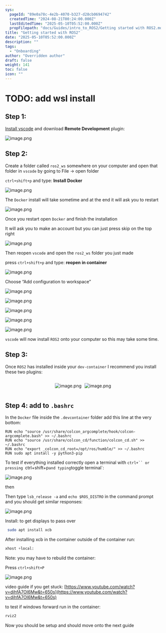 ```yaml
---
sys:
  pageId: "89e0a78c-4e2b-4070-b327-d28cb0694742"
  createdTime: "2024-08-21T00:24:00.000Z"
  lastEditedTime: "2025-05-10T05:52:00.000Z"
  propFilepath: "docs/Guides/intro_to_ROS2/Getting started with ROS2.md"
title: "Getting started with ROS2"
date: "2025-05-10T05:52:00.000Z"
description: ""
tags:
  - "Onboarding"
author: "Overridden author"
draft: false
weight: 141
toc: false
icon: ""
---
```


# TODO: add wsl install

## Step 1:

[Install vscode](https://code.visualstudio.com/download) and download **Remote Development** plugin:

![image.png](https://prod-files-secure.s3.us-west-2.amazonaws.com/d518164a-d88e-44d1-a4ee-3adb3bd8bce0/efb52993-1881-4a40-b95e-6f020334f022/image.png?X-Amz-Algorithm=AWS4-HMAC-SHA256&X-Amz-Content-Sha256=UNSIGNED-PAYLOAD&X-Amz-Credential=ASIAZI2LB46663GGSSIP%2F20250511%2Fus-west-2%2Fs3%2Faws4_request&X-Amz-Date=20250511T070813Z&X-Amz-Expires=3600&X-Amz-Security-Token=IQoJb3JpZ2luX2VjEA8aCXVzLXdlc3QtMiJHMEUCIQD3X%2FSsOvPcOcPHLrV7dfbqWSnc9TLOa2LpHOp6%2BlDi0QIgF3zM510yvjecbHaY07IhpTB5nhBF0pMpIgPKMxNE7f4qiAQIuP%2F%2F%2F%2F%2F%2F%2F%2F%2F%2FARAAGgw2Mzc0MjMxODM4MDUiDFdh5qKQ3j2Sb7TNSCrcAwrHYcT2qQhDrHsVI%2Fczos712VAaQNbVOzAxVKElaRAn9vXO0e5btIA%2BjbQGoYHXiRFaI5UiuoFHwIhbzWWYOSearJCiaYgWZNZ%2F0Ac4U5cXDrh2752sQX03c2aUzj%2FPbACQT8p2PKtgHX%2F1TO%2B4uA0v6HUpB1vtSHWf%2BeHEUM8dt03Hahbq1YT8G1luh8gKSmgIZyxGteIYtzSKq7yOVUyqb6QE%2FEgxleYofqnH4HTeDMPzh8ErTWYKn4SABnIHj5rBQ5ZtYY%2BaG0I9SSE6fo%2Bh0isjFgfypka28jvhbPOPgri3Umnkc2QoSSuQpCJzYzsLMI5p3aJ9Av0uCFJ3L1LntuCvO5b5JUrJMctphVfKHHbcYgWQFsy9TGZolQvd6hqbQd%2Fi4mPmDvnR7Uu35HYwi7Mw3p7gm7whYxuG7TlHpHeSBckHNGKHFbZeCLLFrGhhTaFq7pNc%2FuESKUSkJfdxaT0PgCgbxokXXSc0j%2B70Nn2NyAahejO795qFi67i3f%2B7bzrk3fKciILLIJuoctt3dQ1XDoktLOlLSQuRJQwkz8ld%2B1oh%2BQAvecGIuxK9nDdbQccw4a%2BnDz%2BNPSmWGb%2FLME4oJA7itmz4kuDkNwZTxhqjIcF27xO61N4XMJCHgcEGOqUBGBf36nl7oFNo7wxl5JS2boDCfFYSuFG1grHwJCq3Jp8JCCClODGNHTjkKgDfNfTSCEWj88j8QAuDeIjShoRVbLWHfmBR5CujzGriMTTFngvOImHqrN5hcRnX%2F7esxDHH%2F1SpSfQqOdHf9vtgpayMU1WYbG%2Fn%2B0NUu3dPZF706GwJIBxg9%2FUhZHQEJRJBbrgVvWLgmHGM9M2aO4Vn0bnLP61DetxL&X-Amz-Signature=33024fbe525f982f82a0fdb2d5f37a9f5851c09e2dfd66bbf665da438bfdb4af&X-Amz-SignedHeaders=host&x-id=GetObject)

## Step 2:

Create a folder called `ros2_ws` somewhere on your computer and open that folder in `vscode` by going to File → open folder 

`ctrl+shift+p` and type: **Install Docker**

![image.png](https://prod-files-secure.s3.us-west-2.amazonaws.com/d518164a-d88e-44d1-a4ee-3adb3bd8bce0/2269dc0e-1cd5-47ff-bceb-c04ad9b2eab0/image.png?X-Amz-Algorithm=AWS4-HMAC-SHA256&X-Amz-Content-Sha256=UNSIGNED-PAYLOAD&X-Amz-Credential=ASIAZI2LB46663GGSSIP%2F20250511%2Fus-west-2%2Fs3%2Faws4_request&X-Amz-Date=20250511T070813Z&X-Amz-Expires=3600&X-Amz-Security-Token=IQoJb3JpZ2luX2VjEA8aCXVzLXdlc3QtMiJHMEUCIQD3X%2FSsOvPcOcPHLrV7dfbqWSnc9TLOa2LpHOp6%2BlDi0QIgF3zM510yvjecbHaY07IhpTB5nhBF0pMpIgPKMxNE7f4qiAQIuP%2F%2F%2F%2F%2F%2F%2F%2F%2F%2FARAAGgw2Mzc0MjMxODM4MDUiDFdh5qKQ3j2Sb7TNSCrcAwrHYcT2qQhDrHsVI%2Fczos712VAaQNbVOzAxVKElaRAn9vXO0e5btIA%2BjbQGoYHXiRFaI5UiuoFHwIhbzWWYOSearJCiaYgWZNZ%2F0Ac4U5cXDrh2752sQX03c2aUzj%2FPbACQT8p2PKtgHX%2F1TO%2B4uA0v6HUpB1vtSHWf%2BeHEUM8dt03Hahbq1YT8G1luh8gKSmgIZyxGteIYtzSKq7yOVUyqb6QE%2FEgxleYofqnH4HTeDMPzh8ErTWYKn4SABnIHj5rBQ5ZtYY%2BaG0I9SSE6fo%2Bh0isjFgfypka28jvhbPOPgri3Umnkc2QoSSuQpCJzYzsLMI5p3aJ9Av0uCFJ3L1LntuCvO5b5JUrJMctphVfKHHbcYgWQFsy9TGZolQvd6hqbQd%2Fi4mPmDvnR7Uu35HYwi7Mw3p7gm7whYxuG7TlHpHeSBckHNGKHFbZeCLLFrGhhTaFq7pNc%2FuESKUSkJfdxaT0PgCgbxokXXSc0j%2B70Nn2NyAahejO795qFi67i3f%2B7bzrk3fKciILLIJuoctt3dQ1XDoktLOlLSQuRJQwkz8ld%2B1oh%2BQAvecGIuxK9nDdbQccw4a%2BnDz%2BNPSmWGb%2FLME4oJA7itmz4kuDkNwZTxhqjIcF27xO61N4XMJCHgcEGOqUBGBf36nl7oFNo7wxl5JS2boDCfFYSuFG1grHwJCq3Jp8JCCClODGNHTjkKgDfNfTSCEWj88j8QAuDeIjShoRVbLWHfmBR5CujzGriMTTFngvOImHqrN5hcRnX%2F7esxDHH%2F1SpSfQqOdHf9vtgpayMU1WYbG%2Fn%2B0NUu3dPZF706GwJIBxg9%2FUhZHQEJRJBbrgVvWLgmHGM9M2aO4Vn0bnLP61DetxL&X-Amz-Signature=991a94c2ad0fa0ed19c005ed1592642665f3e33a3a9893ce950b4d036e1582a8&X-Amz-SignedHeaders=host&x-id=GetObject)

The `Docker` install will take sometime and at the end it will ask you to restart

![image.png](https://prod-files-secure.s3.us-west-2.amazonaws.com/d518164a-d88e-44d1-a4ee-3adb3bd8bce0/ed233f78-be33-4b1f-b89c-9c346c0e961e/image.png?X-Amz-Algorithm=AWS4-HMAC-SHA256&X-Amz-Content-Sha256=UNSIGNED-PAYLOAD&X-Amz-Credential=ASIAZI2LB46663GGSSIP%2F20250511%2Fus-west-2%2Fs3%2Faws4_request&X-Amz-Date=20250511T070813Z&X-Amz-Expires=3600&X-Amz-Security-Token=IQoJb3JpZ2luX2VjEA8aCXVzLXdlc3QtMiJHMEUCIQD3X%2FSsOvPcOcPHLrV7dfbqWSnc9TLOa2LpHOp6%2BlDi0QIgF3zM510yvjecbHaY07IhpTB5nhBF0pMpIgPKMxNE7f4qiAQIuP%2F%2F%2F%2F%2F%2F%2F%2F%2F%2FARAAGgw2Mzc0MjMxODM4MDUiDFdh5qKQ3j2Sb7TNSCrcAwrHYcT2qQhDrHsVI%2Fczos712VAaQNbVOzAxVKElaRAn9vXO0e5btIA%2BjbQGoYHXiRFaI5UiuoFHwIhbzWWYOSearJCiaYgWZNZ%2F0Ac4U5cXDrh2752sQX03c2aUzj%2FPbACQT8p2PKtgHX%2F1TO%2B4uA0v6HUpB1vtSHWf%2BeHEUM8dt03Hahbq1YT8G1luh8gKSmgIZyxGteIYtzSKq7yOVUyqb6QE%2FEgxleYofqnH4HTeDMPzh8ErTWYKn4SABnIHj5rBQ5ZtYY%2BaG0I9SSE6fo%2Bh0isjFgfypka28jvhbPOPgri3Umnkc2QoSSuQpCJzYzsLMI5p3aJ9Av0uCFJ3L1LntuCvO5b5JUrJMctphVfKHHbcYgWQFsy9TGZolQvd6hqbQd%2Fi4mPmDvnR7Uu35HYwi7Mw3p7gm7whYxuG7TlHpHeSBckHNGKHFbZeCLLFrGhhTaFq7pNc%2FuESKUSkJfdxaT0PgCgbxokXXSc0j%2B70Nn2NyAahejO795qFi67i3f%2B7bzrk3fKciILLIJuoctt3dQ1XDoktLOlLSQuRJQwkz8ld%2B1oh%2BQAvecGIuxK9nDdbQccw4a%2BnDz%2BNPSmWGb%2FLME4oJA7itmz4kuDkNwZTxhqjIcF27xO61N4XMJCHgcEGOqUBGBf36nl7oFNo7wxl5JS2boDCfFYSuFG1grHwJCq3Jp8JCCClODGNHTjkKgDfNfTSCEWj88j8QAuDeIjShoRVbLWHfmBR5CujzGriMTTFngvOImHqrN5hcRnX%2F7esxDHH%2F1SpSfQqOdHf9vtgpayMU1WYbG%2Fn%2B0NUu3dPZF706GwJIBxg9%2FUhZHQEJRJBbrgVvWLgmHGM9M2aO4Vn0bnLP61DetxL&X-Amz-Signature=7844978c03e5295c479af21fe0abd7b6e4574ed9be6e5aa49dcd0fd39af0b290&X-Amz-SignedHeaders=host&x-id=GetObject)

Once you restart open `Docker` and finish the installation

It will ask you to make an account but you can just press skip on the top right

![image.png](https://prod-files-secure.s3.us-west-2.amazonaws.com/d518164a-d88e-44d1-a4ee-3adb3bd8bce0/21010ad9-1659-4fd9-9f59-9932a09b2a3d/image.png?X-Amz-Algorithm=AWS4-HMAC-SHA256&X-Amz-Content-Sha256=UNSIGNED-PAYLOAD&X-Amz-Credential=ASIAZI2LB46663GGSSIP%2F20250511%2Fus-west-2%2Fs3%2Faws4_request&X-Amz-Date=20250511T070813Z&X-Amz-Expires=3600&X-Amz-Security-Token=IQoJb3JpZ2luX2VjEA8aCXVzLXdlc3QtMiJHMEUCIQD3X%2FSsOvPcOcPHLrV7dfbqWSnc9TLOa2LpHOp6%2BlDi0QIgF3zM510yvjecbHaY07IhpTB5nhBF0pMpIgPKMxNE7f4qiAQIuP%2F%2F%2F%2F%2F%2F%2F%2F%2F%2FARAAGgw2Mzc0MjMxODM4MDUiDFdh5qKQ3j2Sb7TNSCrcAwrHYcT2qQhDrHsVI%2Fczos712VAaQNbVOzAxVKElaRAn9vXO0e5btIA%2BjbQGoYHXiRFaI5UiuoFHwIhbzWWYOSearJCiaYgWZNZ%2F0Ac4U5cXDrh2752sQX03c2aUzj%2FPbACQT8p2PKtgHX%2F1TO%2B4uA0v6HUpB1vtSHWf%2BeHEUM8dt03Hahbq1YT8G1luh8gKSmgIZyxGteIYtzSKq7yOVUyqb6QE%2FEgxleYofqnH4HTeDMPzh8ErTWYKn4SABnIHj5rBQ5ZtYY%2BaG0I9SSE6fo%2Bh0isjFgfypka28jvhbPOPgri3Umnkc2QoSSuQpCJzYzsLMI5p3aJ9Av0uCFJ3L1LntuCvO5b5JUrJMctphVfKHHbcYgWQFsy9TGZolQvd6hqbQd%2Fi4mPmDvnR7Uu35HYwi7Mw3p7gm7whYxuG7TlHpHeSBckHNGKHFbZeCLLFrGhhTaFq7pNc%2FuESKUSkJfdxaT0PgCgbxokXXSc0j%2B70Nn2NyAahejO795qFi67i3f%2B7bzrk3fKciILLIJuoctt3dQ1XDoktLOlLSQuRJQwkz8ld%2B1oh%2BQAvecGIuxK9nDdbQccw4a%2BnDz%2BNPSmWGb%2FLME4oJA7itmz4kuDkNwZTxhqjIcF27xO61N4XMJCHgcEGOqUBGBf36nl7oFNo7wxl5JS2boDCfFYSuFG1grHwJCq3Jp8JCCClODGNHTjkKgDfNfTSCEWj88j8QAuDeIjShoRVbLWHfmBR5CujzGriMTTFngvOImHqrN5hcRnX%2F7esxDHH%2F1SpSfQqOdHf9vtgpayMU1WYbG%2Fn%2B0NUu3dPZF706GwJIBxg9%2FUhZHQEJRJBbrgVvWLgmHGM9M2aO4Vn0bnLP61DetxL&X-Amz-Signature=e176104eef8fee9f535243c1f33b09039cbe514d7ae26cbcbba5136530ee3363&X-Amz-SignedHeaders=host&x-id=GetObject)

Then reopen `vscode` and open the `ros2_ws` folder you just made

press `ctrl+shift+p` and type: **reopen in container**

![image.png](https://prod-files-secure.s3.us-west-2.amazonaws.com/d518164a-d88e-44d1-a4ee-3adb3bd8bce0/4e93b8c2-41ad-488c-8095-c74205196118/image.png?X-Amz-Algorithm=AWS4-HMAC-SHA256&X-Amz-Content-Sha256=UNSIGNED-PAYLOAD&X-Amz-Credential=ASIAZI2LB46663GGSSIP%2F20250511%2Fus-west-2%2Fs3%2Faws4_request&X-Amz-Date=20250511T070813Z&X-Amz-Expires=3600&X-Amz-Security-Token=IQoJb3JpZ2luX2VjEA8aCXVzLXdlc3QtMiJHMEUCIQD3X%2FSsOvPcOcPHLrV7dfbqWSnc9TLOa2LpHOp6%2BlDi0QIgF3zM510yvjecbHaY07IhpTB5nhBF0pMpIgPKMxNE7f4qiAQIuP%2F%2F%2F%2F%2F%2F%2F%2F%2F%2FARAAGgw2Mzc0MjMxODM4MDUiDFdh5qKQ3j2Sb7TNSCrcAwrHYcT2qQhDrHsVI%2Fczos712VAaQNbVOzAxVKElaRAn9vXO0e5btIA%2BjbQGoYHXiRFaI5UiuoFHwIhbzWWYOSearJCiaYgWZNZ%2F0Ac4U5cXDrh2752sQX03c2aUzj%2FPbACQT8p2PKtgHX%2F1TO%2B4uA0v6HUpB1vtSHWf%2BeHEUM8dt03Hahbq1YT8G1luh8gKSmgIZyxGteIYtzSKq7yOVUyqb6QE%2FEgxleYofqnH4HTeDMPzh8ErTWYKn4SABnIHj5rBQ5ZtYY%2BaG0I9SSE6fo%2Bh0isjFgfypka28jvhbPOPgri3Umnkc2QoSSuQpCJzYzsLMI5p3aJ9Av0uCFJ3L1LntuCvO5b5JUrJMctphVfKHHbcYgWQFsy9TGZolQvd6hqbQd%2Fi4mPmDvnR7Uu35HYwi7Mw3p7gm7whYxuG7TlHpHeSBckHNGKHFbZeCLLFrGhhTaFq7pNc%2FuESKUSkJfdxaT0PgCgbxokXXSc0j%2B70Nn2NyAahejO795qFi67i3f%2B7bzrk3fKciILLIJuoctt3dQ1XDoktLOlLSQuRJQwkz8ld%2B1oh%2BQAvecGIuxK9nDdbQccw4a%2BnDz%2BNPSmWGb%2FLME4oJA7itmz4kuDkNwZTxhqjIcF27xO61N4XMJCHgcEGOqUBGBf36nl7oFNo7wxl5JS2boDCfFYSuFG1grHwJCq3Jp8JCCClODGNHTjkKgDfNfTSCEWj88j8QAuDeIjShoRVbLWHfmBR5CujzGriMTTFngvOImHqrN5hcRnX%2F7esxDHH%2F1SpSfQqOdHf9vtgpayMU1WYbG%2Fn%2B0NUu3dPZF706GwJIBxg9%2FUhZHQEJRJBbrgVvWLgmHGM9M2aO4Vn0bnLP61DetxL&X-Amz-Signature=fb99d154bd3d855dc9621996a1e49867eec7a28e8504fbd241944101bc901175&X-Amz-SignedHeaders=host&x-id=GetObject)

Choose “Add configuration to workspace”

![image.png](https://prod-files-secure.s3.us-west-2.amazonaws.com/d518164a-d88e-44d1-a4ee-3adb3bd8bce0/9560b282-5060-4989-ba37-97e7b2c22476/image.png?X-Amz-Algorithm=AWS4-HMAC-SHA256&X-Amz-Content-Sha256=UNSIGNED-PAYLOAD&X-Amz-Credential=ASIAZI2LB46663GGSSIP%2F20250511%2Fus-west-2%2Fs3%2Faws4_request&X-Amz-Date=20250511T070813Z&X-Amz-Expires=3600&X-Amz-Security-Token=IQoJb3JpZ2luX2VjEA8aCXVzLXdlc3QtMiJHMEUCIQD3X%2FSsOvPcOcPHLrV7dfbqWSnc9TLOa2LpHOp6%2BlDi0QIgF3zM510yvjecbHaY07IhpTB5nhBF0pMpIgPKMxNE7f4qiAQIuP%2F%2F%2F%2F%2F%2F%2F%2F%2F%2FARAAGgw2Mzc0MjMxODM4MDUiDFdh5qKQ3j2Sb7TNSCrcAwrHYcT2qQhDrHsVI%2Fczos712VAaQNbVOzAxVKElaRAn9vXO0e5btIA%2BjbQGoYHXiRFaI5UiuoFHwIhbzWWYOSearJCiaYgWZNZ%2F0Ac4U5cXDrh2752sQX03c2aUzj%2FPbACQT8p2PKtgHX%2F1TO%2B4uA0v6HUpB1vtSHWf%2BeHEUM8dt03Hahbq1YT8G1luh8gKSmgIZyxGteIYtzSKq7yOVUyqb6QE%2FEgxleYofqnH4HTeDMPzh8ErTWYKn4SABnIHj5rBQ5ZtYY%2BaG0I9SSE6fo%2Bh0isjFgfypka28jvhbPOPgri3Umnkc2QoSSuQpCJzYzsLMI5p3aJ9Av0uCFJ3L1LntuCvO5b5JUrJMctphVfKHHbcYgWQFsy9TGZolQvd6hqbQd%2Fi4mPmDvnR7Uu35HYwi7Mw3p7gm7whYxuG7TlHpHeSBckHNGKHFbZeCLLFrGhhTaFq7pNc%2FuESKUSkJfdxaT0PgCgbxokXXSc0j%2B70Nn2NyAahejO795qFi67i3f%2B7bzrk3fKciILLIJuoctt3dQ1XDoktLOlLSQuRJQwkz8ld%2B1oh%2BQAvecGIuxK9nDdbQccw4a%2BnDz%2BNPSmWGb%2FLME4oJA7itmz4kuDkNwZTxhqjIcF27xO61N4XMJCHgcEGOqUBGBf36nl7oFNo7wxl5JS2boDCfFYSuFG1grHwJCq3Jp8JCCClODGNHTjkKgDfNfTSCEWj88j8QAuDeIjShoRVbLWHfmBR5CujzGriMTTFngvOImHqrN5hcRnX%2F7esxDHH%2F1SpSfQqOdHf9vtgpayMU1WYbG%2Fn%2B0NUu3dPZF706GwJIBxg9%2FUhZHQEJRJBbrgVvWLgmHGM9M2aO4Vn0bnLP61DetxL&X-Amz-Signature=e930b7955f5fffb26801791023cf3a89c44dd39bf9700a184f5dcbd86601aafc&X-Amz-SignedHeaders=host&x-id=GetObject)

![image.png](https://prod-files-secure.s3.us-west-2.amazonaws.com/d518164a-d88e-44d1-a4ee-3adb3bd8bce0/2ee63f81-886b-48e8-a553-dc6e5eac99e4/image.png?X-Amz-Algorithm=AWS4-HMAC-SHA256&X-Amz-Content-Sha256=UNSIGNED-PAYLOAD&X-Amz-Credential=ASIAZI2LB46663GGSSIP%2F20250511%2Fus-west-2%2Fs3%2Faws4_request&X-Amz-Date=20250511T070813Z&X-Amz-Expires=3600&X-Amz-Security-Token=IQoJb3JpZ2luX2VjEA8aCXVzLXdlc3QtMiJHMEUCIQD3X%2FSsOvPcOcPHLrV7dfbqWSnc9TLOa2LpHOp6%2BlDi0QIgF3zM510yvjecbHaY07IhpTB5nhBF0pMpIgPKMxNE7f4qiAQIuP%2F%2F%2F%2F%2F%2F%2F%2F%2F%2FARAAGgw2Mzc0MjMxODM4MDUiDFdh5qKQ3j2Sb7TNSCrcAwrHYcT2qQhDrHsVI%2Fczos712VAaQNbVOzAxVKElaRAn9vXO0e5btIA%2BjbQGoYHXiRFaI5UiuoFHwIhbzWWYOSearJCiaYgWZNZ%2F0Ac4U5cXDrh2752sQX03c2aUzj%2FPbACQT8p2PKtgHX%2F1TO%2B4uA0v6HUpB1vtSHWf%2BeHEUM8dt03Hahbq1YT8G1luh8gKSmgIZyxGteIYtzSKq7yOVUyqb6QE%2FEgxleYofqnH4HTeDMPzh8ErTWYKn4SABnIHj5rBQ5ZtYY%2BaG0I9SSE6fo%2Bh0isjFgfypka28jvhbPOPgri3Umnkc2QoSSuQpCJzYzsLMI5p3aJ9Av0uCFJ3L1LntuCvO5b5JUrJMctphVfKHHbcYgWQFsy9TGZolQvd6hqbQd%2Fi4mPmDvnR7Uu35HYwi7Mw3p7gm7whYxuG7TlHpHeSBckHNGKHFbZeCLLFrGhhTaFq7pNc%2FuESKUSkJfdxaT0PgCgbxokXXSc0j%2B70Nn2NyAahejO795qFi67i3f%2B7bzrk3fKciILLIJuoctt3dQ1XDoktLOlLSQuRJQwkz8ld%2B1oh%2BQAvecGIuxK9nDdbQccw4a%2BnDz%2BNPSmWGb%2FLME4oJA7itmz4kuDkNwZTxhqjIcF27xO61N4XMJCHgcEGOqUBGBf36nl7oFNo7wxl5JS2boDCfFYSuFG1grHwJCq3Jp8JCCClODGNHTjkKgDfNfTSCEWj88j8QAuDeIjShoRVbLWHfmBR5CujzGriMTTFngvOImHqrN5hcRnX%2F7esxDHH%2F1SpSfQqOdHf9vtgpayMU1WYbG%2Fn%2B0NUu3dPZF706GwJIBxg9%2FUhZHQEJRJBbrgVvWLgmHGM9M2aO4Vn0bnLP61DetxL&X-Amz-Signature=91bd3d1923ba37bbcd5d3389e33215252f83a4e12c07c912985984af74a24da6&X-Amz-SignedHeaders=host&x-id=GetObject)

![image.png](https://prod-files-secure.s3.us-west-2.amazonaws.com/d518164a-d88e-44d1-a4ee-3adb3bd8bce0/ae1580b2-b048-407e-aed9-b584224a7a04/image.png?X-Amz-Algorithm=AWS4-HMAC-SHA256&X-Amz-Content-Sha256=UNSIGNED-PAYLOAD&X-Amz-Credential=ASIAZI2LB46663GGSSIP%2F20250511%2Fus-west-2%2Fs3%2Faws4_request&X-Amz-Date=20250511T070813Z&X-Amz-Expires=3600&X-Amz-Security-Token=IQoJb3JpZ2luX2VjEA8aCXVzLXdlc3QtMiJHMEUCIQD3X%2FSsOvPcOcPHLrV7dfbqWSnc9TLOa2LpHOp6%2BlDi0QIgF3zM510yvjecbHaY07IhpTB5nhBF0pMpIgPKMxNE7f4qiAQIuP%2F%2F%2F%2F%2F%2F%2F%2F%2F%2FARAAGgw2Mzc0MjMxODM4MDUiDFdh5qKQ3j2Sb7TNSCrcAwrHYcT2qQhDrHsVI%2Fczos712VAaQNbVOzAxVKElaRAn9vXO0e5btIA%2BjbQGoYHXiRFaI5UiuoFHwIhbzWWYOSearJCiaYgWZNZ%2F0Ac4U5cXDrh2752sQX03c2aUzj%2FPbACQT8p2PKtgHX%2F1TO%2B4uA0v6HUpB1vtSHWf%2BeHEUM8dt03Hahbq1YT8G1luh8gKSmgIZyxGteIYtzSKq7yOVUyqb6QE%2FEgxleYofqnH4HTeDMPzh8ErTWYKn4SABnIHj5rBQ5ZtYY%2BaG0I9SSE6fo%2Bh0isjFgfypka28jvhbPOPgri3Umnkc2QoSSuQpCJzYzsLMI5p3aJ9Av0uCFJ3L1LntuCvO5b5JUrJMctphVfKHHbcYgWQFsy9TGZolQvd6hqbQd%2Fi4mPmDvnR7Uu35HYwi7Mw3p7gm7whYxuG7TlHpHeSBckHNGKHFbZeCLLFrGhhTaFq7pNc%2FuESKUSkJfdxaT0PgCgbxokXXSc0j%2B70Nn2NyAahejO795qFi67i3f%2B7bzrk3fKciILLIJuoctt3dQ1XDoktLOlLSQuRJQwkz8ld%2B1oh%2BQAvecGIuxK9nDdbQccw4a%2BnDz%2BNPSmWGb%2FLME4oJA7itmz4kuDkNwZTxhqjIcF27xO61N4XMJCHgcEGOqUBGBf36nl7oFNo7wxl5JS2boDCfFYSuFG1grHwJCq3Jp8JCCClODGNHTjkKgDfNfTSCEWj88j8QAuDeIjShoRVbLWHfmBR5CujzGriMTTFngvOImHqrN5hcRnX%2F7esxDHH%2F1SpSfQqOdHf9vtgpayMU1WYbG%2Fn%2B0NUu3dPZF706GwJIBxg9%2FUhZHQEJRJBbrgVvWLgmHGM9M2aO4Vn0bnLP61DetxL&X-Amz-Signature=6e37270173b73a92f8682de162d8f00285569430dbc8310db35d9c19a9a0d804&X-Amz-SignedHeaders=host&x-id=GetObject)

![image.png](https://prod-files-secure.s3.us-west-2.amazonaws.com/d518164a-d88e-44d1-a4ee-3adb3bd8bce0/53255b28-f75e-430f-b9e3-c0ac8577e42b/image.png?X-Amz-Algorithm=AWS4-HMAC-SHA256&X-Amz-Content-Sha256=UNSIGNED-PAYLOAD&X-Amz-Credential=ASIAZI2LB46663GGSSIP%2F20250511%2Fus-west-2%2Fs3%2Faws4_request&X-Amz-Date=20250511T070813Z&X-Amz-Expires=3600&X-Amz-Security-Token=IQoJb3JpZ2luX2VjEA8aCXVzLXdlc3QtMiJHMEUCIQD3X%2FSsOvPcOcPHLrV7dfbqWSnc9TLOa2LpHOp6%2BlDi0QIgF3zM510yvjecbHaY07IhpTB5nhBF0pMpIgPKMxNE7f4qiAQIuP%2F%2F%2F%2F%2F%2F%2F%2F%2F%2FARAAGgw2Mzc0MjMxODM4MDUiDFdh5qKQ3j2Sb7TNSCrcAwrHYcT2qQhDrHsVI%2Fczos712VAaQNbVOzAxVKElaRAn9vXO0e5btIA%2BjbQGoYHXiRFaI5UiuoFHwIhbzWWYOSearJCiaYgWZNZ%2F0Ac4U5cXDrh2752sQX03c2aUzj%2FPbACQT8p2PKtgHX%2F1TO%2B4uA0v6HUpB1vtSHWf%2BeHEUM8dt03Hahbq1YT8G1luh8gKSmgIZyxGteIYtzSKq7yOVUyqb6QE%2FEgxleYofqnH4HTeDMPzh8ErTWYKn4SABnIHj5rBQ5ZtYY%2BaG0I9SSE6fo%2Bh0isjFgfypka28jvhbPOPgri3Umnkc2QoSSuQpCJzYzsLMI5p3aJ9Av0uCFJ3L1LntuCvO5b5JUrJMctphVfKHHbcYgWQFsy9TGZolQvd6hqbQd%2Fi4mPmDvnR7Uu35HYwi7Mw3p7gm7whYxuG7TlHpHeSBckHNGKHFbZeCLLFrGhhTaFq7pNc%2FuESKUSkJfdxaT0PgCgbxokXXSc0j%2B70Nn2NyAahejO795qFi67i3f%2B7bzrk3fKciILLIJuoctt3dQ1XDoktLOlLSQuRJQwkz8ld%2B1oh%2BQAvecGIuxK9nDdbQccw4a%2BnDz%2BNPSmWGb%2FLME4oJA7itmz4kuDkNwZTxhqjIcF27xO61N4XMJCHgcEGOqUBGBf36nl7oFNo7wxl5JS2boDCfFYSuFG1grHwJCq3Jp8JCCClODGNHTjkKgDfNfTSCEWj88j8QAuDeIjShoRVbLWHfmBR5CujzGriMTTFngvOImHqrN5hcRnX%2F7esxDHH%2F1SpSfQqOdHf9vtgpayMU1WYbG%2Fn%2B0NUu3dPZF706GwJIBxg9%2FUhZHQEJRJBbrgVvWLgmHGM9M2aO4Vn0bnLP61DetxL&X-Amz-Signature=5a647ad70a848beb8a520537f9d6defdf7c4e9d7ccc4e5abf2bb70ce6058eb14&X-Amz-SignedHeaders=host&x-id=GetObject)

![image.png](https://prod-files-secure.s3.us-west-2.amazonaws.com/d518164a-d88e-44d1-a4ee-3adb3bd8bce0/7c562767-5af9-4ffb-97d1-327bcdf4ee00/image.png?X-Amz-Algorithm=AWS4-HMAC-SHA256&X-Amz-Content-Sha256=UNSIGNED-PAYLOAD&X-Amz-Credential=ASIAZI2LB46663GGSSIP%2F20250511%2Fus-west-2%2Fs3%2Faws4_request&X-Amz-Date=20250511T070813Z&X-Amz-Expires=3600&X-Amz-Security-Token=IQoJb3JpZ2luX2VjEA8aCXVzLXdlc3QtMiJHMEUCIQD3X%2FSsOvPcOcPHLrV7dfbqWSnc9TLOa2LpHOp6%2BlDi0QIgF3zM510yvjecbHaY07IhpTB5nhBF0pMpIgPKMxNE7f4qiAQIuP%2F%2F%2F%2F%2F%2F%2F%2F%2F%2FARAAGgw2Mzc0MjMxODM4MDUiDFdh5qKQ3j2Sb7TNSCrcAwrHYcT2qQhDrHsVI%2Fczos712VAaQNbVOzAxVKElaRAn9vXO0e5btIA%2BjbQGoYHXiRFaI5UiuoFHwIhbzWWYOSearJCiaYgWZNZ%2F0Ac4U5cXDrh2752sQX03c2aUzj%2FPbACQT8p2PKtgHX%2F1TO%2B4uA0v6HUpB1vtSHWf%2BeHEUM8dt03Hahbq1YT8G1luh8gKSmgIZyxGteIYtzSKq7yOVUyqb6QE%2FEgxleYofqnH4HTeDMPzh8ErTWYKn4SABnIHj5rBQ5ZtYY%2BaG0I9SSE6fo%2Bh0isjFgfypka28jvhbPOPgri3Umnkc2QoSSuQpCJzYzsLMI5p3aJ9Av0uCFJ3L1LntuCvO5b5JUrJMctphVfKHHbcYgWQFsy9TGZolQvd6hqbQd%2Fi4mPmDvnR7Uu35HYwi7Mw3p7gm7whYxuG7TlHpHeSBckHNGKHFbZeCLLFrGhhTaFq7pNc%2FuESKUSkJfdxaT0PgCgbxokXXSc0j%2B70Nn2NyAahejO795qFi67i3f%2B7bzrk3fKciILLIJuoctt3dQ1XDoktLOlLSQuRJQwkz8ld%2B1oh%2BQAvecGIuxK9nDdbQccw4a%2BnDz%2BNPSmWGb%2FLME4oJA7itmz4kuDkNwZTxhqjIcF27xO61N4XMJCHgcEGOqUBGBf36nl7oFNo7wxl5JS2boDCfFYSuFG1grHwJCq3Jp8JCCClODGNHTjkKgDfNfTSCEWj88j8QAuDeIjShoRVbLWHfmBR5CujzGriMTTFngvOImHqrN5hcRnX%2F7esxDHH%2F1SpSfQqOdHf9vtgpayMU1WYbG%2Fn%2B0NUu3dPZF706GwJIBxg9%2FUhZHQEJRJBbrgVvWLgmHGM9M2aO4Vn0bnLP61DetxL&X-Amz-Signature=e8c4f655feda096fcb2de5d52d84d3a017f2bb57a1c1c583af51b33ed0039bca&X-Amz-SignedHeaders=host&x-id=GetObject)

`vscode` will now install `ROS2` onto your computer so this may take some time.

## Step 3:

Once `ROS2` has installed inside your `dev-container` I recommend you install these two plugins:

<div style="display: flex;flex-direction: row; column-gap:10px; max-width: 630px;justify-content: center;">
<div>

![image.png](https://prod-files-secure.s3.us-west-2.amazonaws.com/d518164a-d88e-44d1-a4ee-3adb3bd8bce0/3fc3d550-5a54-4ba1-ba6b-faa01cdb7369/image.png?X-Amz-Algorithm=AWS4-HMAC-SHA256&X-Amz-Content-Sha256=UNSIGNED-PAYLOAD&X-Amz-Credential=ASIAZI2LB466QVRDHQQE%2F20250511%2Fus-west-2%2Fs3%2Faws4_request&X-Amz-Date=20250511T070818Z&X-Amz-Expires=3600&X-Amz-Security-Token=IQoJb3JpZ2luX2VjEA0aCXVzLXdlc3QtMiJHMEUCIHZtame98c%2BNYFqJOEwG2v55bvgALCCj8sXsEPrO9hkeAiEAsHKDC4hesMJ2QBkA%2FgeqeUHKyNz4wQPWEeopheZV4YUqiAQItv%2F%2F%2F%2F%2F%2F%2F%2F%2F%2FARAAGgw2Mzc0MjMxODM4MDUiDL3mmrl%2BxyW9p%2BbMwSrcA8egW7yaXZd%2FnePeC4e%2FlmVOGcobeQUZVTAedJ0glTG9%2B18Ax63EMe6d7wqSn40yARoKhIyA9T%2Fy6plfZ4J2gfrgs3i6aC1rpZugJRFLvomuNdTyUsknFmvAb6cCrugKpK0QO9rUmzAb8E%2Fa3EkMB%2FKgRZcJ%2BakUK6OweZLxyZcdebMVBRFt7AaT2krW%2BDFnddN7aS7btzG4kDF%2B%2Bnhij0CyMyEojFV7rdF1A0r4FKrILFD01Y5MZ%2F9yLt3n7MlwjuV5ufscfb9qQtqoKlSzU8%2BaGUPBTsWOGAOzAalVjQjhWsAu%2BUGWSs5ZwvldmCvB%2FiKjsWnkR393Zzp1HW1gYltL8SAtVJUSK6j4MG0bpQlVHjPrBaUNPW3QlQ%2Fe8OX8SXXyqYxY7Qi1wEu5%2BandHxBULmXxyw7VC7YvVJ4QoRPQrjHE0L68i5vZ3SAxoj3kwdTlwpwi%2FGGq6Ewm0dkFZ6NMmuzX7EMhfbn2RJeQyvU%2F6lzOov3SP8Fgi9YvfGc54Xd1ujraysnjGCrWvxG4cgDH2mr7g6AtEw7IipgAOq42DC59YV1H1iUysHt7yp7VBk137bI6lQfXZMOOnTdK%2B%2BAwzedj87qdW4sAg9a8x4V5JyGzaGyCcjVnZ4%2BrMN3egMEGOqUB4QWxbKpQA6CofGwBjfLsIoVGkr%2FIivZmAfzYU72w1ad%2Fu4k%2FN9HxdjFOCxxJVOWYaqeDc1U4I2yxJqYTvphaVt2cLdlhc3JqTJKPuoCQQ%2B1cB1k7tfXxouDMdypTjYRmTXhpgO0kkYYcC6bJNqk6VcWwL7A60%2FW9mhk4XTOq6MuIyWGIUh%2F2fpXE9oRopdWK1T%2FKLxK%2F6i0mRKRZLqhRoro41pk0&X-Amz-Signature=d4059bc7a9aa1383e4f3c971ed1e87cd17c12c56106474e42b8a3bb904c90307&X-Amz-SignedHeaders=host&x-id=GetObject)

</div>
<div>

![image.png](https://prod-files-secure.s3.us-west-2.amazonaws.com/d518164a-d88e-44d1-a4ee-3adb3bd8bce0/d994cc66-13c2-4093-a5a3-f84cf4601a82/image.png?X-Amz-Algorithm=AWS4-HMAC-SHA256&X-Amz-Content-Sha256=UNSIGNED-PAYLOAD&X-Amz-Credential=ASIAZI2LB466T4O3OQZH%2F20250511%2Fus-west-2%2Fs3%2Faws4_request&X-Amz-Date=20250511T070818Z&X-Amz-Expires=3600&X-Amz-Security-Token=IQoJb3JpZ2luX2VjEA4aCXVzLXdlc3QtMiJGMEQCIG1wYyxrni%2B7AG19a6KnN%2FwcIzzVnZFiUiTM8%2F0xi%2F3aAiBfIeTzy4VaVL0vyA14kOlggPfOF0yHljYRrrRVxOpH5CqIBAi3%2F%2F%2F%2F%2F%2F%2F%2F%2F%2F8BEAAaDDYzNzQyMzE4MzgwNSIM7aPjp8QBTvRsKIUrKtwDcvjA0ui7xxLD9shqvGvlB9IHbtdIs%2FS1JLZ7jJeR0ppG4hP2LJ1rG2I4VkvDCAzy%2F4fgKPy3CsEaZvYnnF7oI7QYv2LM2VRMN7r47E%2BnAPwhYm%2BOIDVshj591n%2FcvZRsH9CRZSvU07u9GkhtURX58kDoMTGs1WMd%2BfDW3olV%2BZwixLlCnjp26N5O%2BxdLR%2FkO5up9YAOXjtNS8lC3a2LY3LXIi4tA9ANU6ODJVTEUKQoirzn%2BS69Um895DVXeK12H5ygk52YVmhkv%2BEWVA2f6t3ksIZcTByrYR90z7wUamtXM7uFJNHCw8StN39KxL8%2BJlD6Jpqz6WDSA1YwB8uqc9Ea3SwlbhDB%2BoKeLmEk6HPB850QPdCFcrpDo64g9%2F1jZT2sU0n9WQf8ZCtZN0uJqBh%2Bb9Qupl%2Bu94AwH9f0bX96EoeMxH5UTBfUj%2FbYHKLZMxHkwq7%2B2eLOg0QE2EMgea7JlRHhHK0bFIl4xTER2%2Be6IOjnq86LmdIQEz%2FaMD%2Bavwdyoi67EPp1QSqPvWcq4Y%2BvpshMT6oymeuc2lbrjlxC2vhpp%2FeWRczMtCvAwpJ6YsswurcKVD5KkarR6Os2m9eOwwMH%2B5DJlrzVFhhNZ5W3Uo55t9wFS%2Bg4G2vEw6u%2BAwQY6pgEnif6hUV7T66r4eDFRIDvQpKVQJ1mqTKpHHCSefa9svCFUGyPAs%2B1ASc3%2FQpCBsatlZYTLiWgFb1OWkkV2v6Qo6Fi8LtGJ0VeM8G8ZdrwkfFustuNlJGk%2F7py2Y%2FDOFk0pSHt%2FVA4582aPa27Zq3aFoAS2hi%2Bq9BP3XhyELIzwi1tOb4qWgMwJZQb7u%2BlxzdP4%2FBsgA9ljd141J0YnyZpIF%2F9IK2PS&X-Amz-Signature=28e468758307ae801711ee73b19ca6b4c3f0398cbc4d69171262fd2727701bc9&X-Amz-SignedHeaders=host&x-id=GetObject)

</div>
</div>

## Step 4: add to `.bashrc`

In the `Docker` file inside the `.devcontainer` folder add this line at the very bottom: 

```docker
RUN echo "source /usr/share/colcon_argcomplete/hook/colcon-argcomplete.bash" >> ~/.bashrc
RUN echo "source /usr/share/colcon_cd/function/colcon_cd.sh" >> ~/.bashrc
RUN echo "export _colcon_cd_root=/opt/ros/humble/" >> ~/.bashrc
RUN sudo apt install -y python3-pip 
```

To test if everything installed correctly open a terminal with `ctrl+`` or pressing `ctrl+shift+p` and typing `toggle terminal`:

![image.png](https://prod-files-secure.s3.us-west-2.amazonaws.com/d518164a-d88e-44d1-a4ee-3adb3bd8bce0/6a4943d8-b04e-4c02-9a58-775f3384d1a5/image.png?X-Amz-Algorithm=AWS4-HMAC-SHA256&X-Amz-Content-Sha256=UNSIGNED-PAYLOAD&X-Amz-Credential=ASIAZI2LB46663GGSSIP%2F20250511%2Fus-west-2%2Fs3%2Faws4_request&X-Amz-Date=20250511T070813Z&X-Amz-Expires=3600&X-Amz-Security-Token=IQoJb3JpZ2luX2VjEA8aCXVzLXdlc3QtMiJHMEUCIQD3X%2FSsOvPcOcPHLrV7dfbqWSnc9TLOa2LpHOp6%2BlDi0QIgF3zM510yvjecbHaY07IhpTB5nhBF0pMpIgPKMxNE7f4qiAQIuP%2F%2F%2F%2F%2F%2F%2F%2F%2F%2FARAAGgw2Mzc0MjMxODM4MDUiDFdh5qKQ3j2Sb7TNSCrcAwrHYcT2qQhDrHsVI%2Fczos712VAaQNbVOzAxVKElaRAn9vXO0e5btIA%2BjbQGoYHXiRFaI5UiuoFHwIhbzWWYOSearJCiaYgWZNZ%2F0Ac4U5cXDrh2752sQX03c2aUzj%2FPbACQT8p2PKtgHX%2F1TO%2B4uA0v6HUpB1vtSHWf%2BeHEUM8dt03Hahbq1YT8G1luh8gKSmgIZyxGteIYtzSKq7yOVUyqb6QE%2FEgxleYofqnH4HTeDMPzh8ErTWYKn4SABnIHj5rBQ5ZtYY%2BaG0I9SSE6fo%2Bh0isjFgfypka28jvhbPOPgri3Umnkc2QoSSuQpCJzYzsLMI5p3aJ9Av0uCFJ3L1LntuCvO5b5JUrJMctphVfKHHbcYgWQFsy9TGZolQvd6hqbQd%2Fi4mPmDvnR7Uu35HYwi7Mw3p7gm7whYxuG7TlHpHeSBckHNGKHFbZeCLLFrGhhTaFq7pNc%2FuESKUSkJfdxaT0PgCgbxokXXSc0j%2B70Nn2NyAahejO795qFi67i3f%2B7bzrk3fKciILLIJuoctt3dQ1XDoktLOlLSQuRJQwkz8ld%2B1oh%2BQAvecGIuxK9nDdbQccw4a%2BnDz%2BNPSmWGb%2FLME4oJA7itmz4kuDkNwZTxhqjIcF27xO61N4XMJCHgcEGOqUBGBf36nl7oFNo7wxl5JS2boDCfFYSuFG1grHwJCq3Jp8JCCClODGNHTjkKgDfNfTSCEWj88j8QAuDeIjShoRVbLWHfmBR5CujzGriMTTFngvOImHqrN5hcRnX%2F7esxDHH%2F1SpSfQqOdHf9vtgpayMU1WYbG%2Fn%2B0NUu3dPZF706GwJIBxg9%2FUhZHQEJRJBbrgVvWLgmHGM9M2aO4Vn0bnLP61DetxL&X-Amz-Signature=705ec0c8d42a7c3776c9d2229eb50b030118602f79fa2d86b2987f7fbac41471&X-Amz-SignedHeaders=host&x-id=GetObject)

then 

Then type `lsb_release -a` and `echo $ROS_DISTRO` in the command prompt and you should get similar responses:

![image.png](https://prod-files-secure.s3.us-west-2.amazonaws.com/d518164a-d88e-44d1-a4ee-3adb3bd8bce0/3e635dec-a805-4e85-8b9e-d000e5b71a4e/image.png?X-Amz-Algorithm=AWS4-HMAC-SHA256&X-Amz-Content-Sha256=UNSIGNED-PAYLOAD&X-Amz-Credential=ASIAZI2LB46663GGSSIP%2F20250511%2Fus-west-2%2Fs3%2Faws4_request&X-Amz-Date=20250511T070813Z&X-Amz-Expires=3600&X-Amz-Security-Token=IQoJb3JpZ2luX2VjEA8aCXVzLXdlc3QtMiJHMEUCIQD3X%2FSsOvPcOcPHLrV7dfbqWSnc9TLOa2LpHOp6%2BlDi0QIgF3zM510yvjecbHaY07IhpTB5nhBF0pMpIgPKMxNE7f4qiAQIuP%2F%2F%2F%2F%2F%2F%2F%2F%2F%2FARAAGgw2Mzc0MjMxODM4MDUiDFdh5qKQ3j2Sb7TNSCrcAwrHYcT2qQhDrHsVI%2Fczos712VAaQNbVOzAxVKElaRAn9vXO0e5btIA%2BjbQGoYHXiRFaI5UiuoFHwIhbzWWYOSearJCiaYgWZNZ%2F0Ac4U5cXDrh2752sQX03c2aUzj%2FPbACQT8p2PKtgHX%2F1TO%2B4uA0v6HUpB1vtSHWf%2BeHEUM8dt03Hahbq1YT8G1luh8gKSmgIZyxGteIYtzSKq7yOVUyqb6QE%2FEgxleYofqnH4HTeDMPzh8ErTWYKn4SABnIHj5rBQ5ZtYY%2BaG0I9SSE6fo%2Bh0isjFgfypka28jvhbPOPgri3Umnkc2QoSSuQpCJzYzsLMI5p3aJ9Av0uCFJ3L1LntuCvO5b5JUrJMctphVfKHHbcYgWQFsy9TGZolQvd6hqbQd%2Fi4mPmDvnR7Uu35HYwi7Mw3p7gm7whYxuG7TlHpHeSBckHNGKHFbZeCLLFrGhhTaFq7pNc%2FuESKUSkJfdxaT0PgCgbxokXXSc0j%2B70Nn2NyAahejO795qFi67i3f%2B7bzrk3fKciILLIJuoctt3dQ1XDoktLOlLSQuRJQwkz8ld%2B1oh%2BQAvecGIuxK9nDdbQccw4a%2BnDz%2BNPSmWGb%2FLME4oJA7itmz4kuDkNwZTxhqjIcF27xO61N4XMJCHgcEGOqUBGBf36nl7oFNo7wxl5JS2boDCfFYSuFG1grHwJCq3Jp8JCCClODGNHTjkKgDfNfTSCEWj88j8QAuDeIjShoRVbLWHfmBR5CujzGriMTTFngvOImHqrN5hcRnX%2F7esxDHH%2F1SpSfQqOdHf9vtgpayMU1WYbG%2Fn%2B0NUu3dPZF706GwJIBxg9%2FUhZHQEJRJBbrgVvWLgmHGM9M2aO4Vn0bnLP61DetxL&X-Amz-Signature=9b7683a84362d3b1e5ea8f4f15d0d15c755d8dc845485c7dd31cc5dd3913d56f&X-Amz-SignedHeaders=host&x-id=GetObject)

Install:  to get displays to pass over

```bash
 sudo apt install xcb
```

After installing xcb in the container outside of the container run:

```python
xhost +local:
```

Note: you may have to rebuild the container:

Press `ctrl+shift+P`

![image.png](https://prod-files-secure.s3.us-west-2.amazonaws.com/d518164a-d88e-44d1-a4ee-3adb3bd8bce0/6c2be660-2618-4c38-9c26-53554f7a0b7b/image.png?X-Amz-Algorithm=AWS4-HMAC-SHA256&X-Amz-Content-Sha256=UNSIGNED-PAYLOAD&X-Amz-Credential=ASIAZI2LB46663GGSSIP%2F20250511%2Fus-west-2%2Fs3%2Faws4_request&X-Amz-Date=20250511T070813Z&X-Amz-Expires=3600&X-Amz-Security-Token=IQoJb3JpZ2luX2VjEA8aCXVzLXdlc3QtMiJHMEUCIQD3X%2FSsOvPcOcPHLrV7dfbqWSnc9TLOa2LpHOp6%2BlDi0QIgF3zM510yvjecbHaY07IhpTB5nhBF0pMpIgPKMxNE7f4qiAQIuP%2F%2F%2F%2F%2F%2F%2F%2F%2F%2FARAAGgw2Mzc0MjMxODM4MDUiDFdh5qKQ3j2Sb7TNSCrcAwrHYcT2qQhDrHsVI%2Fczos712VAaQNbVOzAxVKElaRAn9vXO0e5btIA%2BjbQGoYHXiRFaI5UiuoFHwIhbzWWYOSearJCiaYgWZNZ%2F0Ac4U5cXDrh2752sQX03c2aUzj%2FPbACQT8p2PKtgHX%2F1TO%2B4uA0v6HUpB1vtSHWf%2BeHEUM8dt03Hahbq1YT8G1luh8gKSmgIZyxGteIYtzSKq7yOVUyqb6QE%2FEgxleYofqnH4HTeDMPzh8ErTWYKn4SABnIHj5rBQ5ZtYY%2BaG0I9SSE6fo%2Bh0isjFgfypka28jvhbPOPgri3Umnkc2QoSSuQpCJzYzsLMI5p3aJ9Av0uCFJ3L1LntuCvO5b5JUrJMctphVfKHHbcYgWQFsy9TGZolQvd6hqbQd%2Fi4mPmDvnR7Uu35HYwi7Mw3p7gm7whYxuG7TlHpHeSBckHNGKHFbZeCLLFrGhhTaFq7pNc%2FuESKUSkJfdxaT0PgCgbxokXXSc0j%2B70Nn2NyAahejO795qFi67i3f%2B7bzrk3fKciILLIJuoctt3dQ1XDoktLOlLSQuRJQwkz8ld%2B1oh%2BQAvecGIuxK9nDdbQccw4a%2BnDz%2BNPSmWGb%2FLME4oJA7itmz4kuDkNwZTxhqjIcF27xO61N4XMJCHgcEGOqUBGBf36nl7oFNo7wxl5JS2boDCfFYSuFG1grHwJCq3Jp8JCCClODGNHTjkKgDfNfTSCEWj88j8QAuDeIjShoRVbLWHfmBR5CujzGriMTTFngvOImHqrN5hcRnX%2F7esxDHH%2F1SpSfQqOdHf9vtgpayMU1WYbG%2Fn%2B0NUu3dPZF706GwJIBxg9%2FUhZHQEJRJBbrgVvWLgmHGM9M2aO4Vn0bnLP61DetxL&X-Amz-Signature=8a8db612b2859aee5bb3c3bcbd506021d5400ff42400c26fae1756c43710a4ef&X-Amz-SignedHeaders=host&x-id=GetObject)

video guide if you get stuck: [https://www.youtube.com/watch?v=dihfA7Ol6Mw&t=650s](https://www.youtube.com/watch?v=dihfA7Ol6Mw&t=650s)

to test if windows forward run in the container:

```bash
rviz2
```

Now you should be setup and should move onto the next guide 
